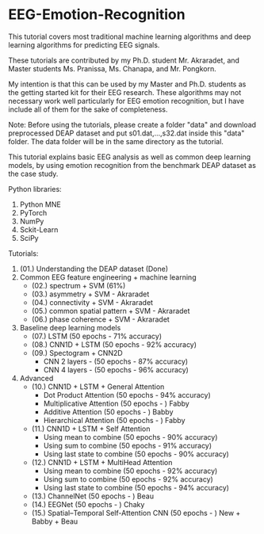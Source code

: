# EEG-Emotion-Recognition

This tutorial covers most traditional machine learning algorithms and deep learning algorithms for predicting EEG signals.  

These tutorials are contributed by my Ph.D. student Mr. Akraradet, and Master students Ms. Pranissa, Ms. Chanapa, and Mr. Pongkorn.

My intention is that this can be used by my Master and Ph.D. students as the getting started kit for their EEG research.   These algorithms may not necessary work well particularly for EEG emotion recognition, but I have include all of them for the sake of completeness.

Note: Before using the tutorials, please create a folder "data" and download preprocessed DEAP dataset and put s01.dat,...,s32.dat inside this "data" folder.  The data folder will be in the same directory as the tutorial.

This tutorial explains basic EEG analysis as well as common deep learning models, by using emotion recognition from the benchmark DEAP dataset as the case study.

Python libraries:
1. Python MNE
2. PyTorch
3. NumPy
4. Sckit-Learn
5. SciPy

Tutorials:
1. (01.) Understanding the DEAP dataset (Done)
2. Common EEG feature engineering + machine learning
   - (02.) spectrum + SVM (61%)
   - (03.) asymmetry + SVM - Akraradet
   - (04.) connectivity + SVM - Akraradet
   - (05.) common spatial pattern + SVM - Akraradet
   - (06.) phase coherence + SVM - Akraradet
3. Baseline deep learning models
   - (07.) LSTM (50 epochs - 71% accuracy)
   - (08.) CNN1D + LSTM (50 epochs - 92% accuracy)
   - (09.) Spectogram + CNN2D 
     - CNN 2 layers - (50 epochs - 87% accuracy)
     - CNN 4 layers - (50 epochs - 96% accuracy)
4. Advanced
   - (10.) CNN1D + LSTM + General Attention 
     - Dot Product Attention (50 epochs - 94% accuracy)
     - Multiplicative Attention (50 epochs - ) Fabby
     - Additive Attention (50 epochs - ) Babby
     - Hierarchical Attention (50 epochs - ) Fabby
   - (11.) CNN1D + LSTM + Self Attention
     - Using mean to combine (50 epochs - 90% accuracy)
     - Using sum to combine (50 epochs - 91% accuracy)
     - Using last state to combine (50 epochs - 90% accuracy)
   - (12.) CNN1D + LSTM + MultiHead Attention 
     - Using mean to combine (50 epochs - 92% accuracy)
     - Using sum to combine (50 epochs - 92% accuracy)
     - Using last state to combine (50 epochs - 94% accuracy)
   - (13.) ChannelNet (50 epochs - ) Beau
   - (14.) EEGNet (50 epochs - ) Chaky
   - (15.) Spatial–Temporal Self-Attention CNN (50 epochs - ) New + Babby + Beau
   
